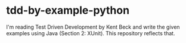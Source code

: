 # tdd-by-example-python
I'm reading Test Driven Development by Kent Beck and write the given examples using Java (Section 2: XUnit). This repository reflects that.
